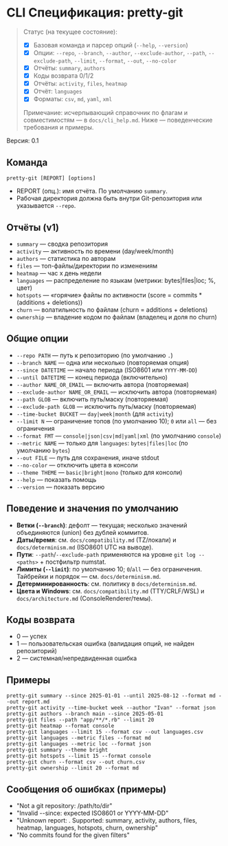 # CLI Спецификация: pretty-git

> Статус (на текущее состояние):
> - [x] Базовая команда и парсер опций (`--help`, `--version`)
> - [x] Опции: `--repo`, `--branch`, `--author`, `--exclude-author`, `--path`, `--exclude-path`, `--limit`, `--format`, `--out`, `--no-color`
> - [x] Отчёты: `summary`, `authors`
> - [x] Коды возврата 0/1/2
> - [x] Отчёты: `activity`, `files`, `heatmap`
> - [x] Отчёт: `languages`
> - [x] Форматы: `csv`, `md`, `yaml`, `xml`
> 
> Примечание: исчерпывающий справочник по флагам и совместимостям — в `docs/cli_help.md`. Ниже — поведенческие требования и примеры.

Версия: 0.1

## Команда
```
pretty-git [REPORT] [options]
```
- REPORT (опц.): имя отчёта. По умолчанию `summary`.
- Рабочая директория должна быть внутри Git-репозитория или указывается `--repo`.

## Отчёты (v1)
- `summary` — сводка репозитория
- `activity` — активность по времени (day/week/month)
- `authors` — статистика по авторам
- `files` — топ-файлы/директории по изменениям
- `heatmap` — час x день недели
- `languages` — распределение по языкам (метрики: bytes|files|loc; %, цвет)
- `hotspots` — «горячие» файлы по активности (score = commits * (additions + deletions))
- `churn` — волатильность по файлам (churn = additions + deletions)
- `ownership` — владение кодом по файлам (владелец и доля по churn)

## Общие опции
- `--repo PATH` — путь к репозиторию (по умолчанию `.`)
- `--branch NAME` — одна или несколько (повторяемая опция)
- `--since DATETIME` — начало периода (ISO8601 или `YYYY-MM-DD`)
- `--until DATETIME` — конец периода (включительно)
- `--author NAME_OR_EMAIL` — включить автора (повторяемая)
- `--exclude-author NAME_OR_EMAIL` — исключить автора (повторяемая)
- `--path GLOB` — включить путь/маску (повторяемая)
- `--exclude-path GLOB` — исключить путь/маску (повторяемая)
- `--time-bucket BUCKET` — `day|week|month` (для `activity`)
- `--limit N` — ограничение топов (по умолчанию 10); `0` или `all` — без ограничения
- `--format FMT` — `console|json|csv|md|yaml|xml` (по умолчанию `console`)
- `--metric NAME` — только для `languages`: `bytes|files|loc` (по умолчанию `bytes`)
- `--out FILE` — путь для сохранения, иначе stdout
- `--no-color` — отключить цвета в консоли
- `--theme THEME` — `basic|bright|mono` (только для консоли)
- `--help` — показать помощь
- `--version` — показать версию
 
## Поведение и значения по умолчанию
- **Ветки (`--branch`)**: дефолт — текущая; несколько значений объединяются (union) без дублей коммитов.
- **Даты/время**: см. `docs/compatibility.md` (TZ/локали) и `docs/determinism.md` (ISO8601 UTC на выводе).
- **Пути**: `--path`/`--exclude-path` применяются на уровне `git log -- <paths>` + постфильтр numstat.
- **Лимиты (`--limit`)**: по умолчанию 10; `0`/`all` — без ограничения. Тайбрейки и порядок — см. `docs/determinism.md`.
- **Детерминированность**: см. политику в `docs/determinism.md`.
- **Цвета и Windows**: см. `docs/compatibility.md` (TTY/CRLF/WSL) и `docs/architecture.md` (ConsoleRenderer/темы).

## Коды возврата
- 0 — успех
- 1 — пользовательская ошибка (валидация опций, не найден репозиторий)
- 2 — системная/непредвиденная ошибка

## Примеры
```
pretty-git summary --since 2025-01-01 --until 2025-08-12 --format md --out report.md
pretty-git activity --time-bucket week --author "Ivan" --format json
pretty-git authors --branch main --since 2025-05-01
pretty-git files --path "app/**/*.rb" --limit 20
pretty-git heatmap --format console
pretty-git languages --limit 15 --format csv --out languages.csv
pretty-git languages --metric files --format md
pretty-git languages --metric loc --format json
pretty-git summary --theme bright
pretty-git hotspots --limit 15 --format console
pretty-git churn --format csv --out churn.csv
pretty-git ownership --limit 20 --format md
```

## Сообщения об ошибках (примеры)
- "Not a git repository: /path/to/dir"
- "Invalid --since: expected ISO8601 or YYYY-MM-DD"
- "Unknown report: <name>. Supported: summary, activity, authors, files, heatmap, languages, hotspots, churn, ownership"
- "No commits found for the given filters"
